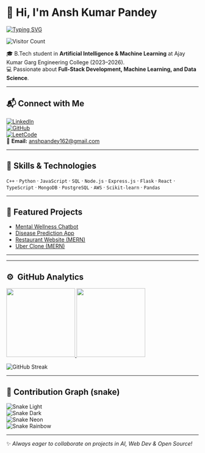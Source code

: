 # 👋 Hi, I'm Ansh Kumar Pandey

[![Typing SVG](https://readme-typing-svg.herokuapp.com?font=Fira+Code&size=24&duration=4000&pause=1000&color=0EF7E8&center=true&vCenter=true&width=800&lines=Full+Stack+Developer;AI+%26+ML+Enthusiast;Open+Source+Contributor;Always+Learning+New+Technologies)](https://git.io/typing-svg)

![Visitor Count](https://komarev.com/ghpvc/?username=Ansh8905&label=Profile%20Views&color=0e75b6&style=flat)

🎓 B.Tech student in **Artificial Intelligence & Machine Learning** at Ajay Kumar Garg Engineering College (2023–2026).  
💻 Passionate about **Full-Stack Development, Machine Learning, and Data Science**.

---

## 📬 Connect with Me
[![LinkedIn](https://img.shields.io/badge/LinkedIn-Connect-blue?logo=linkedin)](https://www.linkedin.com/in/ansh-pandey-854398252)  
[![GitHub](https://img.shields.io/badge/GitHub-Follow-black?logo=github)](https://github.com/Ansh8905)  
[![LeetCode](https://img.shields.io/badge/LeetCode-Practice-orange?logo=leetcode)](https://leetcode.com/u/Pandey10/)  
📧 **Email:** anshpandey162@gmail.com

---

## 🔧 Skills & Technologies
`C++` · `Python` · `JavaScript` · `SQL` · `Node.js` · `Express.js` · `Flask` · `React` · `TypeScript` · `MongoDB` · `PostgreSQL` · `AWS` · `Scikit-learn` · `Pandas`

---

## 🚀 Featured Projects
- [Mental Wellness Chatbot](https://github.com/Ansh8905/Mental-Health-Wellness-Chatbot-main)  
- [Disease Prediction App](https://github.com/Ansh8905/Disease-Prediction)  
- [Restaurant Website (MERN)](https://github.com/Ansh8905/food-app-yt-main)  
- [Uber Clone (MERN)](https://github.com/Ansh8905/Uber-Clone)

---



---

## ⚙️ &nbsp;GitHub Analytics
 
 <p align="left">
<a href="https://github.com/m0hit-kumar">
  <img height="180em" src="https://github-readme-stats-eight-theta.vercel.app/api?username=m0hit-kumar&show_icons=true&theme=algolia&include_all_commits=true&count_private=true"/>
  <img height="180em" src="https://github-readme-stats-eight-theta.vercel.app/api/top-langs/?username=m0hit-kumar&layout=compact&langs_count=8&theme=algolia"/>
</a>
</p>

<!-- Streak: use the vercel demo endpoint (more reliable than some older demo hosts) -->
![GitHub Streak](https://streak-stats.vercel.app/?user=Ansh8905&theme=tokyonight)

---

## 🐍 Contribution Graph (snake)
<!-- the files are generated into the 'output' branch by the Action above -->
![Snake Light](https://raw.githubusercontent.com/Ansh8905/Ansh8905/output/github-snake.svg#gh-light-mode-only)  
![Snake Dark](https://raw.githubusercontent.com/Ansh8905/Ansh8905/output/github-snake-dark.svg#gh-dark-mode-only)  
![Snake Neon](https://raw.githubusercontent.com/Ansh8905/Ansh8905/output/github-snake-neon.svg)  
![Snake Rainbow](https://raw.githubusercontent.com/Ansh8905/Ansh8905/output/github-snake-rainbow.svg)

---

✨ *Always eager to collaborate on projects in AI, Web Dev & Open Source!*

